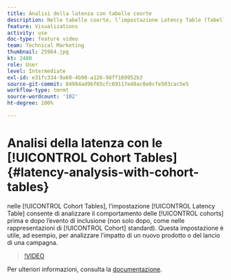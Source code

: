 ```yaml
---
title: Analisi della latenza con tabelle coorte
description: Nelle tabelle coorte, l’impostazione Latency Table (Tabella di latenza) consente di analizzare il comportamento delle coorti prima e dopo l’evento di inclusione (non solo dopo, come nelle rappresentazioni di coorte standard). Questa impostazione è utile, ad esempio, per analizzare l’impatto di un nuovo prodotto o del lancio di una campagna.
feature: Visualizations
activity: use
doc-type: feature video
team: Technical Marketing
thumbnail: 25964.jpg
kt: 2480
role: User
level: Intermediate
exl-id: e31fc334-9a60-4b90-a126-98ff169952b3
source-git-commit: 84984ad9bf65cfc69117e40ac0e0cfe503cac5e5
workflow-type: tm+mt
source-wordcount: '102'
ht-degree: 100%

---
```


# Analisi della latenza con le [!UICONTROL Cohort Tables] {#latency-analysis-with-cohort-tables}

nelle [!UICONTROL Cohort Tables], l’impostazione [!UICONTROL Latency Table] consente di analizzare il comportamento delle [!UICONTROL cohorts] prima e dopo l’evento di inclusione (non solo dopo, come nelle rappresentazioni di [!UICONTROL Cohort] standard). Questa impostazione è utile, ad esempio, per analizzare l’impatto di un nuovo prodotto o del lancio di una campagna.

>[!VIDEO](https://video.tv.adobe.com/v/3430197/?quality=12&learn=on&captions=ita)

Per ulteriori informazioni, consulta la [documentazione](https://experienceleague.adobe.com/docs/analytics/analyze/analysis-workspace/visualizations/cohort-table/cohort-analysis.html?lang=it).
